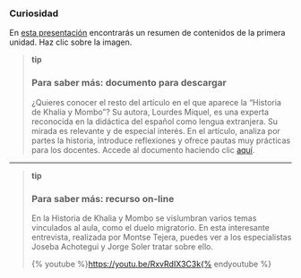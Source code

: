 ### Curiosidad

En [esta presentación](http://aularagon.catedu.es/materialesaularagon2013/fepa/zips/Modulo_5/resumen_unidad_1_revisado.pdf) encontrarás un resumen de contenidos de la primera unidad. Haz clic sobre la imagen.

>**tip**
>
>### Para saber más: documento para descargar
>
>¿Quieres conocer el resto del artículo en el que aparece la “Historia de Khalia y Mombo”? Su autora, Lourdes Miquel, es una experta reconocida en la didáctica del español como lengua extranjera. Su mirada es relevante y de especial interés. En el artículo, analiza por partes la historia, introduce reflexiones y ofrece pautas muy prácticas para los docentes. Accede al documento haciendo clic [aquí](http://aularagon.catedu.es/materialesaularagon2013/fepa/zips/Modulo_5/4d495155454c5f636f6e73696465726163696f6e65735f656e7365c3b1616e7a615f696e6d696772616e746573.pdf).

___

>**tip**
>
>### Para saber más: recurso on-line
>
>En la Historia de Khalia y Mombo se vislumbran varios temas vinculados al aula, como el duelo migratorio. En esta interesante entrevista, realizada por Montse Tejera, puedes ver a los especialistas Joseba Achotegui y Jorge Soler tratar sobre ello.
>
>{% youtube %}https://youtu.be/RxvRdIX3C3k{% endyoutube %}

